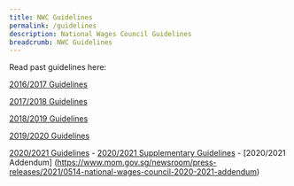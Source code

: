 ```yaml
---
title: NWC Guidelines
permalink: /guidelines
description: National Wages Council Guidelines
breadcrumb: NWC Guidelines
---
```

Read past guidelines here:

[2016/2017 Guidelines](https://www.mom.gov.sg/newsroom/press-releases/2016/0531-national-wages-council-guidelines-2016-2017)

[2017/2018 Guidelines](https://www.mom.gov.sg/newsroom/press-releases/2017/0531-nwc-guidelines-2017-2018)

[2018/2019 Guidelines](https://www.mom.gov.sg/newsroom/press-releases/2018/0531-national-wages-council-2018-2019-guidelines)

[2019/2020 Guidelines](https://www.mom.gov.sg/newsroom/press-releases/2019/0530-national-wages-council-2019-2020-guidelines)

[2020/2021 Guidelines](https://www.mom.gov.sg/newsroom/press-releases/2020/0330-national-wages-council-2020-2021-guidelines)
	- [2020/2021 Supplementary Guidelines](https://www.mom.gov.sg/newsroom/press-releases/2020/1016-national-wages-council-supplementary-guidelines-2020-2021)
	- [2020/2021 Addendum] (https://www.mom.gov.sg/newsroom/press-releases/2021/0514-national-wages-council-2020-2021-addendum)


